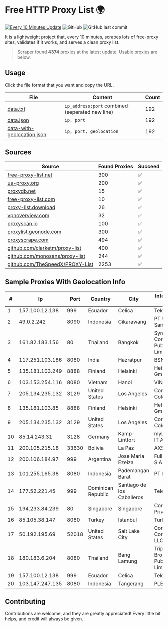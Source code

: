 
# Free HTTP Proxy List 🌍

[![Every 10 Minutes Update](https://github.com/mertguvencli/http-proxy-list/actions/workflows/main.yml/badge.svg?branch=main)](https://github.com/mertguvencli/http-proxy-list/actions/workflows/main.yml)
![GitHub](https://img.shields.io/github/license/mertguvencli/http-proxy-list)
![GitHub last commit](https://img.shields.io/github/last-commit/mertguvencli/http-proxy-list)

It is a lightweight project that, every 10 minutes, scrapes lots of free-proxy sites, validates if it works, and serves a clean proxy list.


> Scraper found **4374** proxies at the latest update. Usable proxies are below.

## Usage

Click the file format that you want and copy the URL.


|File|Content|Count|
|----|-------|-----|
|[data.txt](https://raw.githubusercontent.com/mertguvencli/http-proxy-list/main/proxy-list/data.txt)|`ip_address:port` combined (seperated new line)|192|
|[data.json](https://raw.githubusercontent.com/mertguvencli/http-proxy-list/main/proxy-list/data.json)|`ip, port`|192|
|[data-with-geolocation.json](https://raw.githubusercontent.com/mertguvencli/http-proxy-list/main/proxy-list/data-with-geolocation.json)|`ip, port, geolocation`|192|

## Sources

|Source|Found Proxies|Succeed|
|------|-------------|-------|
|[free-proxy-list.net](https://free-proxy-list.net)|300|✅|
|[us-proxy.org](https://www.us-proxy.org)|200|✅|
|[proxydb.net](http://proxydb.net)|15|✅|
|[free-proxy-list.com](https://free-proxy-list.com/?page=&port=&type%5B%5D=http&type%5B%5D=https&up_time=0&search=Search)|10|✅|
|[proxy-list.download](https://www.proxy-list.download/HTTP)|26|✅|
|[vpnoverview.com](https://vpnoverview.com/privacy/anonymous-browsing/free-proxy-servers)|32|✅|
|[proxyscan.io](https://www.proxyscan.io)|100|✅|
|[proxylist.geonode.com](https://proxylist.geonode.com/api/proxy-list?limit=300&page=1&sort_by=lastChecked&sort_type=desc&protocols=http,https)|300|✅|
|[proxyscrape.com](https://api.proxyscrape.com/v2/?request=displayproxies&protocol=http&timeout=10000&country=all&ssl=all&anonymity=all)|494|✅|
|[github.com/clarketm/proxy-list](https://raw.githubusercontent.com/clarketm/proxy-list/master/proxy-list-raw.txt)|400|✅|
|[github.com/monosans/proxy-list](https://raw.githubusercontent.com/monosans/proxy-list/main/proxies/http.txt)|244|✅|
|[github.com/TheSpeedX/PROXY-List](https://raw.githubusercontent.com/TheSpeedX/PROXY-List/master/http.txt)|2253|✅|


## Sample Proxies With Geolocation Info

|#|Ip|Port|Country|City|Internet Service Provider|
|-|--|----|-------|----|-------------------------|
|1|157.100.12.138|999|Ecuador|Celica|Telconet S.A|
|2|49.0.2.242|8090|Indonesia|Cikarawang|PT Usaha Adi Sanggoro|
|3|161.82.183.156|80|Thailand|Bangkok|Symphony Communication Public Company Limited|
|4|117.251.103.186|8080|India|Hazratpur|BSNL Internet|
|5|135.181.103.249|8888|Finland|Helsinki|Hetzner Online GmbH|
|6|103.153.254.116|8080|Vietnam|Hanoi|VINAHOST-HN|
|7|205.134.235.132|3129|United States|Los Angeles|Corporate Colocation Inc|
|8|135.181.103.85|8888|Finland|Helsinki|Hetzner Online GmbH|
|9|205.134.235.132|3129|United States|Los Angeles|Corporate Colocation Inc|
|10|85.14.243.31|3128|Germany|Kamp-Lintfort|myLoc managed IT AG|
|11|200.105.215.18|33630|Bolivia|La Paz|AXS Bolivia S. A.|
|12|200.106.184.97|999|Argentina|Jose Maria Ezeiza|Fullnet Solutions S.A.S.|
|13|101.255.165.38|8080|Indonesia|Pademangan Barat|PT Remala Abadi|
|14|177.52.221.45|999|Dominican Republic|Santiago de los Caballeros|Telery Networks|
|15|194.233.84.239|80|Singapore|Singapore|Contabo Asia Private Limited|
|16|85.105.38.147|8080|Turkey|Istanbul|TurkTelecom|
|17|50.192.195.69|52018|United States|Salt Lake City|Comcast Cable Communications, LLC|
|18|180.183.6.204|8080|Thailand|Bang Lamung|Triple T Broadband Public Company Limited|
|19|157.100.12.138|999|Ecuador|Celica|Telconet S.A|
|20|103.147.247.135|8080|Indonesia|Tangerang|PLBNET|



## Contributing

Contributions are welcome, and they are greatly appreciated! Every
little bit helps, and credit will always be given.

